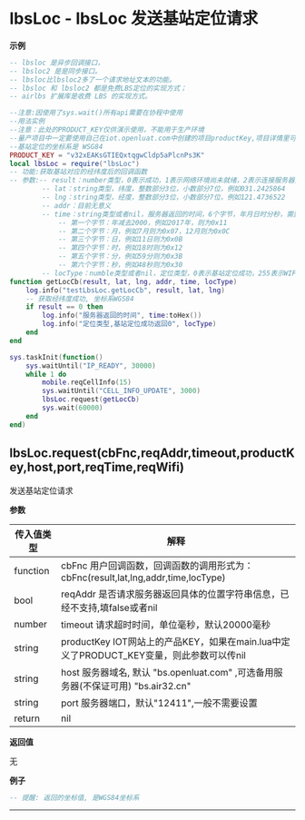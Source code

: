# lbsLoc - lbsLoc 发送基站定位请求

**示例**

```lua
-- lbsloc 是异步回调接口，
-- lbsloc2 是是同步接口。
-- lbsloc比lbsloc2多了一个请求地址文本的功能。
-- lbsloc 和 lbsloc2 都是免费LBS定位的实现方式；
-- airlbs 扩展库是收费 LBS 的实现方式。

--注意:因使用了sys.wait()所有api需要在协程中使用
--用法实例
--注意：此处的PRODUCT_KEY仅供演示使用，不能用于生产环境
--量产项目中一定要使用自己在iot.openluat.com中创建的项目productKey,项目详情里可以查看
--基站定位的坐标系是 WSG84
PRODUCT_KEY = "v32xEAKsGTIEQxtqgwCldp5aPlcnPs3K"
local lbsLoc = require("lbsLoc")
-- 功能:获取基站对应的经纬度后的回调函数
-- 参数:-- result：number类型，0表示成功，1表示网络环境尚未就绪，2表示连接服务器失败，3表示发送数据失败，4表示接收服务器应答超时，5表示服务器返回查询失败；为0时，后面的5个参数才有意义
        -- lat：string类型，纬度，整数部分3位，小数部分7位，例如031.2425864
        -- lng：string类型，经度，整数部分3位，小数部分7位，例如121.4736522
        -- addr：目前无意义
        -- time：string类型或者nil，服务器返回的时间，6个字节，年月日时分秒，需要转为十六进制读取
            -- 第一个字节：年减去2000，例如2017年，则为0x11
            -- 第二个字节：月，例如7月则为0x07，12月则为0x0C
            -- 第三个字节：日，例如11日则为0x0B
            -- 第四个字节：时，例如18时则为0x12
            -- 第五个字节：分，例如59分则为0x3B
            -- 第六个字节：秒，例如48秒则为0x30
        -- locType：numble类型或者nil，定位类型，0表示基站定位成功，255表示WIFI定位成功
function getLocCb(result, lat, lng, addr, time, locType)
    log.info("testLbsLoc.getLocCb", result, lat, lng)
    -- 获取经纬度成功, 坐标系WGS84
    if result == 0 then
        log.info("服务器返回的时间", time:toHex())
        log.info("定位类型,基站定位成功返回0", locType)
    end
end

sys.taskInit(function()
    sys.waitUntil("IP_READY", 30000)
    while 1 do
        mobile.reqCellInfo(15)
        sys.waitUntil("CELL_INFO_UPDATE", 3000)
        lbsLoc.request(getLocCb)
        sys.wait(60000)
    end
end)

```

## lbsLoc.request(cbFnc,reqAddr,timeout,productKey,host,port,reqTime,reqWifi)

发送基站定位请求

**参数**

|传入值类型|解释|
|-|-|
|function|cbFnc 用户回调函数，回调函数的调用形式为：cbFnc(result,lat,lng,addr,time,locType)|
|bool|reqAddr 是否请求服务器返回具体的位置字符串信息，已经不支持,填false或者nil|
|number|timeout 请求超时时间，单位毫秒，默认20000毫秒|
|string|productKey IOT网站上的产品KEY，如果在main.lua中定义了PRODUCT_KEY变量，则此参数可以传nil|
|string|host 服务器域名, 默认 "bs.openluat.com" ,可选备用服务器(不保证可用) "bs.air32.cn"|
|string|port 服务器端口，默认"12411",一般不需要设置|
|return|nil|

**返回值**

无

**例子**

```lua
-- 提醒: 返回的坐标值, 是WGS84坐标系

```

---

